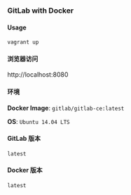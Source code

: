 ### GitLab with Docker

#### Usage
```
vagrant up
```
#### 浏览器访问
http://localhost:8080

#### 环境
**Docker Image**: `gitlab/gitlab-ce:latest`

**OS**:  `Ubuntu 14.04 LTS`

#### GitLab 版本
`latest`

#### Docker 版本
`latest`
